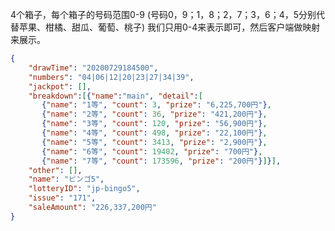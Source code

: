 <!--
 * @Author: maple
 * @Date: 2020-08-05 20:15:47
 * @LastEditors: maple
 * @LastEditTime: 2020-08-05 20:16:19
-->
4个箱子，每个箱子的号码范围0-9 (号码0，9；1，8；2，7；3，6；4，5分别代替苹果、柑橘、甜瓜、葡萄、桃子)
我们只用0-4来表示即可，然后客户端做映射来展示。

```json
{
    "drawTime": "20200729184500",
    "numbers": "04|06|12|20|23|27|34|39",
    "jackpot": [],
    "breakdown":[{"name":"main", "detail":[
       {"name": "1等", "count": 3, "prize": "6,225,700円"},
       {"name": "2等", "count": 36, "prize": "421,200円"},
       {"name": "3等", "count": 120, "prize": "56,900円"},
       {"name": "4等", "count": 498, "prize": "22,100円"},
       {"name": "5等", "count": 3413, "prize": "2,900円"},
       {"name": "6等", "count": 19402, "prize": "700円"},
       {"name": "7等", "count": 173596, "prize": "200円"}]}],
    "other": [],
    "name": "ビンゴ5",
    "lotteryID": "jp-bingo5",
    "issue": "171",
    "saleAmount": "226,337,200円"
}
```
